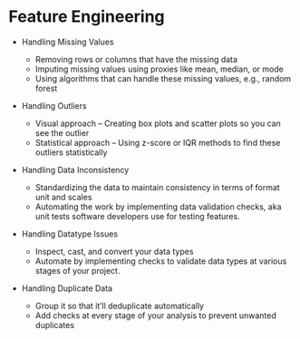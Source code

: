 # Feature Engineering


* Handling Missing Values
    * Removing rows or columns that have the missing data
    * Imputing missing values using proxies like mean, median, or mode
    * Using algorithms that can handle these missing values, e.g., random forest

* Handling Outliers
    * Visual approach – Creating box plots and scatter plots so you can see the outlier
    * Statistical approach –  Using z-score or IQR methods to find these outliers statistically

* Handling Data Inconsistency
    * Standardizing the data to maintain consistency in terms of format unit and scales
    * Automating the work by implementing data validation checks, aka unit tests software developers use for testing features.

* Handling Datatype Issues
    * Inspect, cast, and convert your data types
    * Automate by implementing checks to validate data types at various stages of your project.

* Handling Duplicate Data
    * Group it so that it’ll deduplicate automatically
    * Add checks at every stage of your analysis to prevent unwanted duplicates  